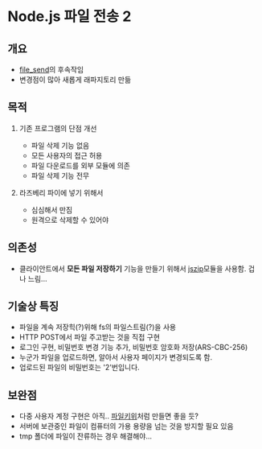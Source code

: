 # Node.js 파일 전송 2

## 개요

- [file_send](https://github.com/esctabcapslock/file_send)의 후속작임
- 변경점이 많아 새롭게 래파지토리 만듦

## 목적

1. 기존 프로그램의 단점 개선

    - 파일 삭제 기능 없음
    - 모든 사용자의 접근 허용
    - 파일 다운로드를 외부 모듈에 의존
    - 파일 삭제 기능 전무

2. 라즈베리 파이에 넣기 위해서
   - 심심해서 만짐
   - 원격으로 삭제할 수 있어야

## 의존성

- 클라이안트에서 **모든 파일 저장하기** 기능을 만들기 위해서 [jszip](https://stuk.github.io/jszip/)모듈을 사용함. 겁나 느림...

## 기술상 특징

- 파일을 계속 저장힉(?)위해 fs의 파일스트림(?)을 사용
- HTTP POST에서 파일 주고받는 것을 직접 구현
- 로그인 구현, 비밀번호 변경 기능 추가, 비밀번호 암호화 저장(ARS-CBC-256)
- 누군가 파일을 업로드하면, 알아서 사용자 페이지가 변경되도록 함.
- 업로드된 파일의 비밀번호는 '2'번입니다.

## 보완점

- 다중 사용자 계정 구현은 아직.. [파일키위](https://file.kiwi/)처럼 만들면 좋을 듯?
- 서버에 보관중인 파일이 컴퓨터의 가용 용량을 넘는 것을 방지할 필요 있음
- tmp 폴더에 파일이 잔류하는 경우 해결해야...
